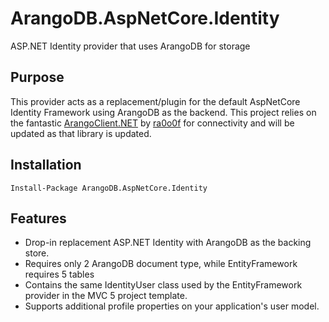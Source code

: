ArangoDB.AspNetCore.Identity
=======================

ASP.NET Identity provider that uses ArangoDB for storage

## Purpose ##

This provider acts as a replacement/plugin for the default AspNetCore Identity Framework using ArangoDB as the backend.
This project relies on the fantastic [ArangoClient.NET](https://github.com/ra0o0f/arangoclient.net) by [ra0o0f](https://github.com/ra0o0f)
for connectivity and will be updated as that library is updated.

## Installation ##

```
Install-Package ArangoDB.AspNetCore.Identity
```

## Features ##
* Drop-in replacement ASP.NET Identity with ArangoDB as the backing store.
* Requires only 2 ArangoDB document type, while EntityFramework requires 5 tables
* Contains the same IdentityUser class used by the EntityFramework provider in the MVC 5 project template.
* Supports additional profile properties on your application's user model.
